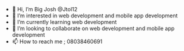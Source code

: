 - 👋 Hi, I’m Big Josh @Jtol12
- 👀 I’m interested in web development and mobile app development
- 🌱 I’m currently learning web development
- 💞️ I’m looking to collaborate on web development and mobile app development
- 📫 How to reach me ; 08038460691

<!---
Jtol12/Jtol12 is a ✨ special ✨ repository because its `README.md` (this file) appears on your GitHub profile.
You can click the Preview link to take a look at your changes.
--->
